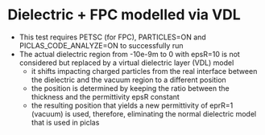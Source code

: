 # Dielectric + FPC modelled via VDL
- This test requires PETSC (for FPC), PARTICLES=ON and PICLAS_CODE_ANALYZE=ON to successfully run
- The actual dielectric region from -10e-9m to 0 with epsR=10 is not considered but replaced by a virtual dielectric layer (VDL)
  model
  - it shifts impacting charged particles from the real interface between the dielectric and the vacuum region to a different position
  - the position is determined by keeping the ratio between the thickness and the permittivity epsR constant
  - the resulting position that yields a new permittivity of eprR=1 (vacuum) is used, therefore, eliminating the normal dielectric
    model that is used in piclas
